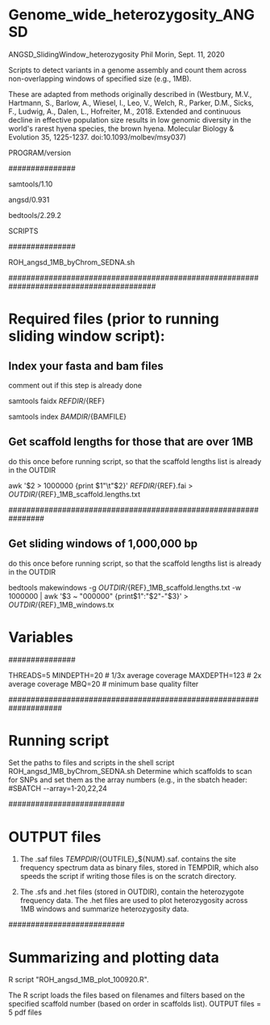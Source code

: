 # Genome_wide_heterozygosity_ANGSD

ANGSD_SlidingWindow_heterozygosity
Phil Morin, Sept. 11, 2020

Scripts to detect variants in a genome assembly and count them across non-overlapping windows of specified size (e.g., 1MB).

These are adapted from methods originally described in (Westbury, M.V., Hartmann, S., Barlow, A., Wiesel, I., Leo, V., Welch, R., Parker, D.M., Sicks, F., Ludwig, A., Dalen, L., Hofreiter, M., 2018. Extended and continuous decline in effective population size results in low genomic diversity in the world's rarest hyena species, the brown hyena. Molecular Biology & Evolution 35, 1225-1237. doi:10.1093/molbev/msy037)

PROGRAM/version

###############

samtools/1.10

angsd/0.931 

bedtools/2.29.2 


SCRIPTS

###############

ROH_angsd_1MB_byChrom_SEDNA.sh

#########################################################################################

# Required files (prior to running sliding window script):

## Index your fasta and bam files

comment out if this step is already done

samtools faidx ${REFDIR}/${REF}

samtools index ${BAMDIR}/${BAMFILE}

## Get scaffold lengths for those that are over 1MB

do this once before running script, so that the scaffold lengths list is already in the OUTDIR

awk '$2 > 1000000 {print $1"\t"$2}' ${REFDIR}/${REF}.fai > ${OUTDIR}/${REF}_1MB_scaffold.lengths.txt

################################################################

## Get sliding windows of 1,000,000 bp

do this once before running script, so that the scaffold lengths list is already in the OUTDIR

bedtools makewindows -g ${OUTDIR}/${REF}_1MB_scaffold.lengths.txt -w 1000000 | awk '$3 ~ "000000" {print$1":"$2"-"$3}' > ${OUTDIR}/${REF}_1MB_windows.tx


# Variables

###############

THREADS=5
MINDEPTH=20   # 1/3x average coverage
MAXDEPTH=123	# 2x average coverage
MBQ=20  # minimum base quality filter
	

####################################################################

# Running script
Set the paths to files and scripts in the shell script ROH_angsd_1MB_byChrom_SEDNA.sh
Determine which scaffolds to scan for SNPs and set them as the array numbers (e.g., in the sbatch header: #SBATCH --array=1-20,22,24

##########################

# OUTPUT files

1) The .saf files ${TEMPDIR}/${OUTFILE}_${NUM}.saf. contains the site frequency spectrum data as binary files, stored in TEMPDIR, which also speeds the script if writing those files is on the scratch directory. 

2) The .sfs and .het files (stored in OUTDIR), contain the heterozygote frequency data. The .het files are used to plot heterozygosity across 1MB windows and summarize heterozygosity data.

##########################

# Summarizing and plotting data
R script "ROH_angsd_1MB_plot_100920.R". 

The R script loads the files based on filenames and filters based on the specified scaffold number (based on order in scaffolds list). 
OUTPUT files = 5 pdf files



